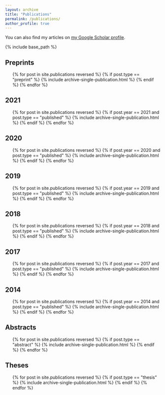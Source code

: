 ```yaml
---
layout: archive
title: "Publications"
permalink: /publications/
author_profile: true
---
```


You can also find my articles on <a href="https://scholar.google.co.uk/citations?user=swQRKE8AAAAJ">my Google Scholar profile</a>.

{% include base_path %}

Preprints
------
<ul>
{% for post in site.publications reversed %}
  {% if post.type == "preprint" %}
    {% include archive-single-publication.html %}
  {% endif %}
{% endfor %}
</ul>

2021
------
<ul>
{% for post in site.publications reversed %}
  {% if post.year == 2021 and post.type == "published" %}
    {% include archive-single-publication.html %}
  {% endif %}
{% endfor %}
</ul>

2020
------
<ul>
{% for post in site.publications reversed %}
  {% if post.year == 2020 and post.type == "published" %}
    {% include archive-single-publication.html %}
  {% endif %}
{% endfor %}
</ul>

2019
------
<ul>
{% for post in site.publications reversed %}
  {% if post.year == 2019 and post.type == "published" %}
    {% include archive-single-publication.html %}
  {% endif %}
{% endfor %}
</ul>

2018
------
<ul>
{% for post in site.publications reversed %}
  {% if post.year == 2018 and post.type == "published" %}
    {% include archive-single-publication.html %}
  {% endif %}
{% endfor %}
</ul>

2017
------
<ul>
{% for post in site.publications reversed %}
  {% if post.year == 2017 and post.type == "published" %}
    {% include archive-single-publication.html %}
  {% endif %}
{% endfor %}
</ul>

2014
------
<ul>
{% for post in site.publications reversed %}
  {% if post.year == 2014 and post.type == "published" %}
    {% include archive-single-publication.html %}
  {% endif %}
{% endfor %}
</ul>

Abstracts
------
<ul>
{% for post in site.publications reversed %}
  {% if post.type == "abstract" %}
    {% include archive-single-publication.html %}
  {% endif %}
{% endfor %}
</ul>

Theses
------
<ul>
{% for post in site.publications reversed %}
  {% if post.type == "thesis" %}
    {% include archive-single-publication.html %}
  {% endif %}
{% endfor %}
</ul>
